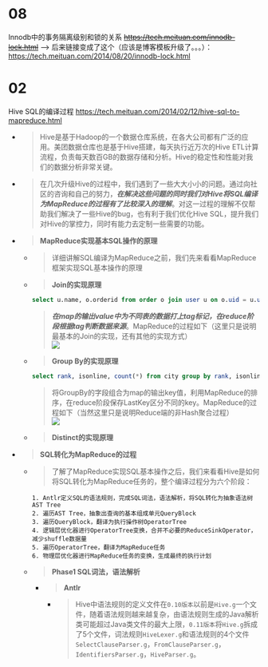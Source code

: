 
# 08

Innodb中的事务隔离级别和锁的关系 ~~https://tech.meituan.com/innodb-lock.html~~ --> 后来链接变成了这个（应该是博客模板升级了。。。）：https://tech.meituan.com/2014/08/20/innodb-lock.html

# 02

Hive SQL的编译过程 https://tech.meituan.com/2014/02/12/hive-sql-to-mapreduce.html
- > Hive是基于Hadoop的一个数据仓库系统，在各大公司都有广泛的应用。美团数据仓库也是基于Hive搭建，每天执行近万次的Hive ETL计算流程，负责每天数百GB的数据存储和分析。Hive的稳定性和性能对我们的数据分析非常关键。
- > 在几次升级Hive的过程中，我们遇到了一些大大小小的问题。通过向社区的咨询和自己的努力，***在解决这些问题的同时我们对Hive将SQL编译为MapReduce的过程有了比较深入的理解***。对这一过程的理解不仅帮助我们解决了一些Hive的bug，也有利于我们优化Hive SQL，提升我们对Hive的掌控力，同时有能力去定制一些需要的功能。
- > **MapReduce实现基本SQL操作的原理**
  * > 详细讲解SQL编译为MapReduce之前，我们先来看看MapReduce框架实现SQL基本操作的原理
  * > **Join的实现原理**
    ```sql
    select u.name, o.orderid from order o join user u on o.uid = u.uid;
    ```
    > ***在map的输出value中为不同表的数据打上tag标记，在reduce阶段根据tag判断数据来源***。MapReduce的过程如下（这里只是说明最基本的Join的实现，还有其他的实现方式） <br> ![](https://awps-assets.meituan.net/mit-x/blog-images-bundle-2014/73cd82b9.png)
  * > **Group By的实现原理**
    ```sql
    select rank, isonline, count(*) from city group by rank, isonline;
    ```
    > 将GroupBy的字段组合为map的输出key值，利用MapReduce的排序，在reduce阶段保存LastKey区分不同的key。MapReduce的过程如下（当然这里只是说明Reduce端的非Hash聚合过程） <br> ![](https://awps-assets.meituan.net/mit-x/blog-images-bundle-2014/bcb10088.png)
  * > **Distinct的实现原理**
- > **SQL转化为MapReduce的过程**
  * > 了解了MapReduce实现SQL基本操作之后，我们来看看Hive是如何将SQL转化为MapReduce任务的，整个编译过程分为六个阶段：
    ```
    1. Antlr定义SQL的语法规则，完成SQL词法，语法解析，将SQL转化为抽象语法树AST Tree
    2. 遍历AST Tree，抽象出查询的基本组成单元QueryBlock
    3. 遍历QueryBlock，翻译为执行操作树OperatorTree
    4. 逻辑层优化器进行OperatorTree变换，合并不必要的ReduceSinkOperator，减少shuffle数据量
    5. 遍历OperatorTree，翻译为MapReduce任务
    6. 物理层优化器进行MapReduce任务的变换，生成最终的执行计划
    ```
  * > **Phase1 SQL词法，语法解析**
    + > **Antlr**
      - > Hive中语法规则的定义文件在`0.10版本`以前是`Hive.g`一个文件，随着语法规则越来越复杂，由语法规则生成的Java解析类可能超过Java类文件的最大上限，`0.11版本`将`Hive.g`拆成了5个文件，词法规则`HiveLexer.g`和语法规则的4个文件`SelectClauseParser.g`，`FromClauseParser.g`，`IdentifiersParser.g`，`HiveParser.g`。
